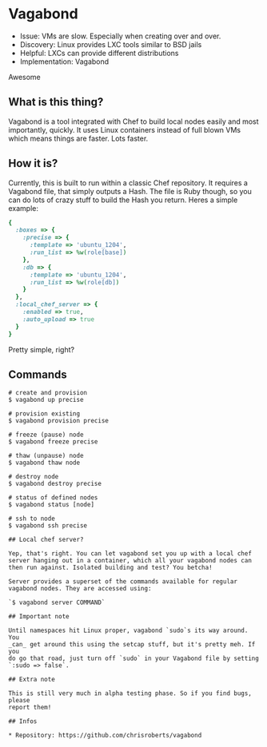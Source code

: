 # Vagabond

* Issue: VMs are slow. Especially when creating over and over.
* Discovery: Linux provides LXC tools similar to BSD jails
* Helpful: LXCs can provide different distributions
* Implementation: Vagabond

Awesome

## What is this thing?

Vagabond is a tool integrated with Chef to build local nodes
easily and most importantly, quickly. It uses Linux containers
instead of full blown VMs which means things are faster. Lots
faster.

## How it is?

Currently, this is built to run within a classic Chef repository.
It requires a Vagabond file, that simply outputs a Hash. The file
is Ruby though, so you can do lots of crazy stuff to build the
Hash you return. Heres a simple example:

```ruby
{
  :boxes => {
    :precise => {
      :template => 'ubuntu_1204',
      :run_list => %w(role[base])
    },
    :db => {
      :template => 'ubuntu_1204',
      :run_list => %w(role[db])
    }
  },
  :local_chef_server => {
    :enabled => true,
    :auto_upload => true
  }
}
```

Pretty simple, right?

## Commands

```
# create and provision
$ vagabond up precise

# provision existing
$ vagabond provision precise

# freeze (pause) node
$ vagabond freeze precise

# thaw (unpause) node
$ vagabond thaw node

# destroy node
$ vagabond destroy precise

# status of defined nodes
$ vagabond status [node]

# ssh to node
$ vagabond ssh precise

## Local chef server?

Yep, that's right. You can let vagabond set you up with a local chef
server hanging out in a container, which all your vagabond nodes can
then run against. Isolated building and test? You betcha!

Server provides a superset of the commands available for regular
vagabond nodes. They are accessed using:

`$ vagabond server COMMAND`

## Important note

Until namespaces hit Linux proper, vagabond `sudo`s its way around. You
_can_ get around this using the setcap stuff, but it's pretty meh. If you
do go that road, just turn off `sudo` in your Vagabond file by setting
`:sudo => false`.

## Extra note

This is still very much in alpha testing phase. So if you find bugs, please
report them!

## Infos

* Repository: https://github.com/chrisroberts/vagabond